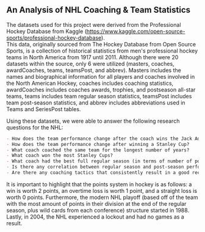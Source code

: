 ## An Analysis of NHL Coaching & Team Statistics

The datasets used for this project were derived from the Professional Hockey Database from Kaggle (https://www.kaggle.com/open-source-sports/professional-hockey-database).   
This data, originally sourced from The Hockey Database from Open Source Sports, is a collection of historical statistics from men's professional hockey teams in North America from 1917 until 2011. Although there were 20 datasets within the source, only 6 were utilized (masters, coaches, awardCoaches, teams, teamsPost, and abbrev). Masters includes the names and biographical information for all players and coaches involved in the North American Hockey, coaches includes coaching statistics, awardCoaches includes coaches awards, trophies, and postseason all-star teams, teams includes team regular season statistics, teamsPost includes team post-season statistics, and abbrev includes abbreviations used in Teams and SeriesPost tables.  

Using these datasets, we were able to answer the following research questions for the NHL:  
```markdown
- How does the team performance change after the coach wins the Jack Adams award?    
- How does the team performance change after winning a Stanley Cup?    
- What coach coached the same team for the longest number of years?     
- What coach won the most Stanley Cups?     
- What coach had the best full regular season (in terms of number of points per season)?     
- Is there any correlation between regular season and post-season performance?      
- Are there any coaching tactics that consistently result in a good record?  High PKC / GA (Defensively oriented) or High PPG / GF (Offensively oriented)? (PKC = Penalty Kill Chances, GA = goals against, PPG = power play goals, GF = goals for)      
```

It is important to highlight that the points system in hockey is as follows: a win is worth 2 points, an overtime loss is worth 1 point, and a straight loss is worth 0 points. Furthermore, the modern NHL playoff (based off of the team with the most amount of points in their division at the end of the regular season, plus wild cards from each conference) structure started in 1988. Lastly, in 2004, the NHL experienced a lockout and had no games as a result.
